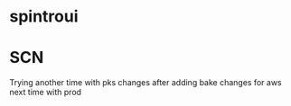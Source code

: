 # spintroui
# SCN
Trying another time with pks changes after adding bake changes for aws next time with prod
